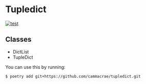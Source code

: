 # Tupledict

[![test](https://github.com/cammacrae/tupledict/actions/workflows/ci.yml/badge.svg?branch=master)](https://github.com/cammacrae/tupledict/actions/workflows/ci.yml)

## Classes

* DictList
* TupleDict


You can use this by running:

```$ poetry add git+https://github.com/cammacrae/tupledict.git```


